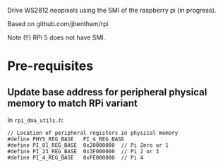 Drive WS2812 neopixels using the SMI of the raspberry pi (in progress).

Based on github.com/jbentham/rpi

Note (!!) RPi 5 does not have SMI.

Pre-requisites
==============

## Update base address for peripheral physical memory to match RPi variant
In `rpi_dma_utils.h`:
```
// Location of peripheral registers in physical memory
#define PHYS_REG_BASE   PI_4_REG_BASE
#define PI_01_REG_BASE  0x20000000  // Pi Zero or 1
#define PI_23_REG_BASE  0x3F000000  // Pi 2 or 3
#define PI_4_REG_BASE   0xFE000000  // Pi 4
```
